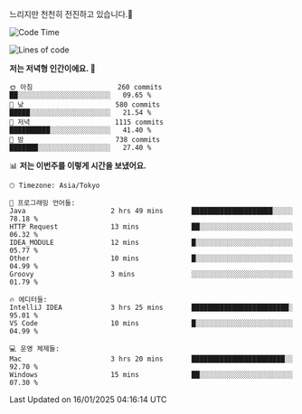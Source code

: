 느리지만 천천히 전진하고 있습니다.🐢

<!--START_SECTION:waka-->
![Code Time](http://img.shields.io/badge/Code%20Time-1%2C515%20hrs%2056%20mins-blue)

![Lines of code](https://img.shields.io/badge/%EC%A0%80%EB%8A%94%20%EC%97%AC%ED%83%9C%EA%B9%8C%EC%A7%80%20-916.3%20thousand%20%EC%A4%84%EC%9D%98%20%EC%BD%94%EB%93%9C%EB%A5%BC%20%EC%9E%91%EC%84%B1%ED%96%88%EC%96%B4%EC%9A%94.-blue)

**저는 저녁형 인간이에요. 🦉** 

```text
🌞 아침                     260 commits         ██░░░░░░░░░░░░░░░░░░░░░░░   09.65 % 
🌆 낮　                     580 commits         █████░░░░░░░░░░░░░░░░░░░░   21.54 % 
🌃 저녁                     1115 commits        ██████████░░░░░░░░░░░░░░░   41.40 % 
🌙 밤　                     738 commits         ███████░░░░░░░░░░░░░░░░░░   27.40 % 
```


📊 **저는 이번주를 이렇게 시간을 보냈어요.** 

```text
🕑︎ Timezone: Asia/Tokyo

💬 프로그래밍 언어들: 
Java                     2 hrs 49 mins       ████████████████████░░░░░   78.18 % 
HTTP Request             13 mins             ██░░░░░░░░░░░░░░░░░░░░░░░   06.32 % 
IDEA_MODULE              12 mins             █░░░░░░░░░░░░░░░░░░░░░░░░   05.77 % 
Other                    10 mins             █░░░░░░░░░░░░░░░░░░░░░░░░   04.99 % 
Groovy                   3 mins              ░░░░░░░░░░░░░░░░░░░░░░░░░   01.79 % 

🔥 에디터들: 
IntelliJ IDEA            3 hrs 25 mins       ████████████████████████░   95.01 % 
VS Code                  10 mins             █░░░░░░░░░░░░░░░░░░░░░░░░   04.99 % 

💻 운영 체제들: 
Mac                      3 hrs 20 mins       ███████████████████████░░   92.70 % 
Windows                  15 mins             ██░░░░░░░░░░░░░░░░░░░░░░░   07.30 % 
```


 Last Updated on 16/01/2025 04:16:14 UTC
<!--END_SECTION:waka-->
